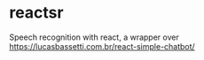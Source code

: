# reactsr
Speech recognition with react, a wrapper over https://lucasbassetti.com.br/react-simple-chatbot/

